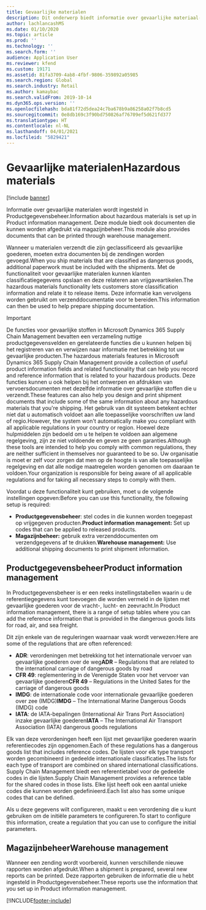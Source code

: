 ```yaml
---
title: Gevaarlijke materialen
description: Dit onderwerp biedt informatie over gevaarlijke materiaal-documenten en informatie die is opgeslagen in uw omgeving.
author: lachlancashMS
ms.date: 01/10/2020
ms.topic: article
ms.prod: ''
ms.technology: ''
ms.search.form: ''
audience: Application User
ms.reviewer: kfend
ms.custom: 19171
ms.assetid: 81fa3709-4ab8-4fbf-9806-359892a05985
ms.search.region: Global
ms.search.industry: Retail
ms.author: kamaybac
ms.search.validFrom: 2019-10-14
ms.dyn365.ops.version: ''
ms.openlocfilehash: bda81f72d5dea24c7ba678b9a86258a02f7b8cd5
ms.sourcegitcommit: 0e8db169c3f90bd750826af76709ef5d621fd377
ms.translationtype: HT
ms.contentlocale: nl-NL
ms.lasthandoff: 04/01/2021
ms.locfileid: "5829421"
---
```

# <a name="hazardous-materials"></a><span data-ttu-id="f9615-103">Gevaarlijke materialen</span><span class="sxs-lookup"><span data-stu-id="f9615-103">Hazardous materials</span></span>

[!include [banner](../includes/banner.md)]

<span data-ttu-id="f9615-104">Informatie over gevaarlijke materialen wordt ingesteld in Productgegevensbeheer.</span><span class="sxs-lookup"><span data-stu-id="f9615-104">Information about hazardous materials is set up in Product information management.</span></span> <span data-ttu-id="f9615-105">Deze module biedt ook documenten die kunnen worden afgedrukt via magazijnbeheer.</span><span class="sxs-lookup"><span data-stu-id="f9615-105">This module also provides documents that can be printed through warehouse management.</span></span>

<span data-ttu-id="f9615-106">Wanneer u materialen verzendt die zijn geclassificeerd als gevaarlijke goederen, moeten extra documenten bij de zendingen worden gevoegd.</span><span class="sxs-lookup"><span data-stu-id="f9615-106">When you ship materials that are classified as dangerous goods, additional paperwork must be included with the shipments.</span></span> <span data-ttu-id="f9615-107">Met de functionaliteit voor gevaarlijke materialen kunnen klanten classificatiegegevens opslaan en deze relateren aan vrijgaveartikelen.</span><span class="sxs-lookup"><span data-stu-id="f9615-107">The hazardous materials functionality lets customers store classification information and relate it to release items.</span></span> <span data-ttu-id="f9615-108">Deze informatie kan vervolgens worden gebruikt om verzenddocumentatie voor te bereiden.</span><span class="sxs-lookup"><span data-stu-id="f9615-108">This information can then be used to help prepare shipping documentation.</span></span>

> [!IMPORTANT]
> <span data-ttu-id="f9615-109">De functies voor gevaarlijke stoffen in Microsoft Dynamics 365 Supply Chain Management bevatten een verzameling nuttige productgegevensvelden en gerelateerde functies die u kunnen helpen bij het registreren van en verwijzen naar informatie met betrekking tot uw gevaarlijke producten.</span><span class="sxs-lookup"><span data-stu-id="f9615-109">The hazardous materials features in Microsoft Dynamics 365 Supply Chain Management provide a collection of useful product information fields and related functionality that can help you record and reference information that is related to your hazardous products.</span></span> <span data-ttu-id="f9615-110">Deze functies kunnen u ook helpen bij het ontwerpen en afdrukken van vervoersdocumenten met dezelfde informatie over gevaarlijke stoffen die u verzendt.</span><span class="sxs-lookup"><span data-stu-id="f9615-110">These features can also help you design and print shipment documents that include some of the same information about any hazardous materials that you're shipping.</span></span> <span data-ttu-id="f9615-111">Het gebruik van dit systeem betekent echter niet dat u automatisch voldoet aan alle toepasselijke voorschriften uw land of regio.</span><span class="sxs-lookup"><span data-stu-id="f9615-111">However, the system won't automatically make you compliant with all applicable regulations in your country or region.</span></span> <span data-ttu-id="f9615-112">Hoewel deze hulpmiddelen zijn bedoeld om u te helpen te voldoen aan algemene regelgeving, zijn ze niet voldoende en geven ze geen garanties.</span><span class="sxs-lookup"><span data-stu-id="f9615-112">Although these tools are intended to help you comply with common regulations, they are neither sufficient in themselves nor guaranteed to be so.</span></span> <span data-ttu-id="f9615-113">Uw organisatie is moet er zelf voor zorgen dat men op de hoogte is van alle toepasselijke regelgeving en dat alle nodige maatregelen worden genomen om daaraan te voldoen.</span><span class="sxs-lookup"><span data-stu-id="f9615-113">Your organization is responsible for being aware of all applicable regulations and for taking all necessary steps to comply with them.</span></span>

<span data-ttu-id="f9615-114">Voordat u deze functionaliteit kunt gebruiken, moet u de volgende instellingen opgeven:</span><span class="sxs-lookup"><span data-stu-id="f9615-114">Before you can use this functionality, the following setup is required:</span></span>

- <span data-ttu-id="f9615-115">**Productgegevensbeheer**: stel codes in die kunnen worden toegepast op vrijgegeven producten.</span><span class="sxs-lookup"><span data-stu-id="f9615-115">**Product information management:** Set up codes that can be applied to released products.</span></span>
- <span data-ttu-id="f9615-116">**Magazijnbeheer:** gebruik extra verzenddocumenten om verzendgegevens af te drukken.</span><span class="sxs-lookup"><span data-stu-id="f9615-116">**Warehouse management:** Use additional shipping documents to print shipment information.</span></span>

## <a name="product-information-management"></a><span data-ttu-id="f9615-117">Productgegevensbeheer</span><span class="sxs-lookup"><span data-stu-id="f9615-117">Product information management</span></span>

<span data-ttu-id="f9615-118">In Productgegevensbeheer is er een reeks instellingstabellen waarin u de referentiegegevens kunt toevoegen die worden vermeld in de lijsten met gevaarlijke goederen voor de vracht-, lucht- en zeevracht.</span><span class="sxs-lookup"><span data-stu-id="f9615-118">In Product information management, there is a range of setup tables where you can add the reference information that is provided in the dangerous goods lists for road, air, and sea freight.</span></span>

<span data-ttu-id="f9615-119">Dit zijn enkele van de reguleringen waarnaar vaak wordt verwezen:</span><span class="sxs-lookup"><span data-stu-id="f9615-119">Here are some of the regulations that are often referenced:</span></span>

- <span data-ttu-id="f9615-120">**ADR**: verordeningen met betrekking tot het internationale vervoer van gevaarlijke goederen over de weg</span><span class="sxs-lookup"><span data-stu-id="f9615-120">**ADR** – Regulations that are related to the international carriage of dangerous goods by road</span></span>
- <span data-ttu-id="f9615-121">**CFR 49**: reglementering in de Verenigde Staten voor het vervoer van gevaarlijke goederen</span><span class="sxs-lookup"><span data-stu-id="f9615-121">**CFR 49** – Regulations in the United Sates for the carriage of dangerous goods</span></span>
- <span data-ttu-id="f9615-122">**IMDG**: de internationale code voor internationale gevaarlijke goederen over zee (IMDG)</span><span class="sxs-lookup"><span data-stu-id="f9615-122">**IMDG** – The International Marine Dangerous Goods (IMDG) code</span></span>
- <span data-ttu-id="f9615-123">**IATA**: de IATA-bepalingen (International Air Trans Port Association) inzake gevaarlijke goederen</span><span class="sxs-lookup"><span data-stu-id="f9615-123">**IATA** – The International Air Transport Association (IATA) dangerous goods regulations</span></span>

<span data-ttu-id="f9615-124">Elk van deze verordeningen heeft een lijst met gevaarlijke goederen waarin referentiecodes zijn opgenomen.</span><span class="sxs-lookup"><span data-stu-id="f9615-124">Each of these regulations has a dangerous goods list that includes reference codes.</span></span> <span data-ttu-id="f9615-125">De lijsten voor elk type transport worden gecombineerd in gedeelde internationale classificaties.</span><span class="sxs-lookup"><span data-stu-id="f9615-125">The lists for each type of transport are combined on shared international classifications.</span></span> <span data-ttu-id="f9615-126">Supply Chain Management biedt een referentietabel voor de gedeelde codes in die lijsten.</span><span class="sxs-lookup"><span data-stu-id="f9615-126">Supply Chain Management provides a reference table for the shared codes in those lists.</span></span> <span data-ttu-id="f9615-127">Elke lijst heeft ook een aantal unieke codes die kunnen worden gedefinieerd.</span><span class="sxs-lookup"><span data-stu-id="f9615-127">Each list also has some unique codes that can be defined.</span></span>

<span data-ttu-id="f9615-128">Als u deze gegevens wilt configureren, maakt u een verordening die u kunt gebruiken om de initiële parameters te configureren.</span><span class="sxs-lookup"><span data-stu-id="f9615-128">To start to configure this information, create a regulation that you can use to configure the initial parameters.</span></span>

## <a name="warehouse-management"></a><span data-ttu-id="f9615-129">Magazijnbeheer</span><span class="sxs-lookup"><span data-stu-id="f9615-129">Warehouse management</span></span>

<span data-ttu-id="f9615-130">Wanneer een zending wordt voorbereid, kunnen verschillende nieuwe rapporten worden afgedrukt.</span><span class="sxs-lookup"><span data-stu-id="f9615-130">When a shipment is prepared, several new reports can be printed.</span></span> <span data-ttu-id="f9615-131">Deze rapporten gebruiken de informatie die u hebt ingesteld in Productgegevensbeheer.</span><span class="sxs-lookup"><span data-stu-id="f9615-131">These reports use the information that you set up in Product information management.</span></span>


[!INCLUDE[footer-include](../../includes/footer-banner.md)]
